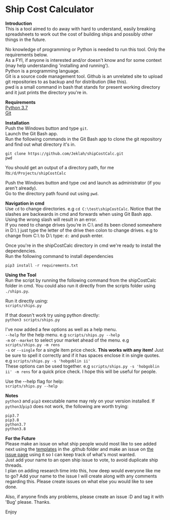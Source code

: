 # Ship Cost Calculator  

**Introduction**  
This is a tool aimed to do away with hard to understand, easily breaking spreadsheets to work out
the cost of building ships and possibly other things in the future.

No knowledge of programming or Python is needed to run this tool. Only the requirements below.  
As a FYI, if anyone is interested and/or doesn't know and for some context (may help understanding 'installing and running').  
Python is a programming language.  
Git is a source code management tool. Github is an unrelated site to upload git repositories to as backup and
for distribution (like this).  
pwd is a small command in bash that stands for present working directory and it just prints the directory you're in.

**Requirements**  
[Python 3.7](https://www.python.org/downloads/release/python-370/)  
[Git](https://git-scm.com/downloads)

**Installation**  
Push the Windows button and type `git`.  
Launch the Git Bash app.  
Run the following commands in the Git Bash app to clone the git repository and find out what directory it's in.  

`git clone https://github.com/Jeklah/shipCostCalc.git`  
`pwd`  

You should get an output of a directory path, for me its:`/d/Projects/shipCostCalc`  

Push the Windows button and type `cmd` and launch as administrator (if you aren't already).  
Go to the directory path found out using `pwd`.  

**Navigation in cmd**  
Use `cd` to change directories. e.g `cd C:\test\shipCostCalc`. Notice that the slashes are backwards in cmd and
forwards when using Git Bash app. Using the wrong slash will result in an error.  
If you need to change drives (you're in C:\ and its been cloned somewhere in D:\ ) just type the letter of the drive
then colon to change drives. e.g to change from C:\ to D:\ type: `d:` and push enter.  

Once you're in the shipCostCalc directory in cmd we're ready to install the dependencies.  
Run the following command to install dependencies

`pip3 install -r requirements.txt`

**Using the Tool**  
Run the script by running the following command from the shipCostCalc folder in cmd.
You could also run it directly from the scripts folder using `./ships.py`.

Run it directly using:  
`scripts/ships.py`

If that doesn't work try using python directly:  
`python3 scripts/ships.py`

I've now added a few options as well as a help menu.  
`--help` for the help menu. e.g `scripts/ships.py --help`  
`-m` or`--market` to select your market ahead of the menu. e.g `scripts/ships.py -m rens`  
`-s` or `--single` for a single item price check. **__This works with any item!__** Just be sure to spell it correctly and if it has
spaces enclose it in single quotes. e.g `scripts/ships.py -s 'hobgoblin ii'`  
These options can be used together. e.g `scripts/ships.py -s 'hobgoblin ii' -m rens` for a quick price check. I hope this will
 be useful for people.

Use the --help flag for help:  
`scripts/ships.py --help`

**Notes**  
`python3` and `pip3` executable name may rely on your version installed.
If `python3`/`pip3` does not work, the following are worth trying:

`pip3.7`  
`pip3.8`  
`python3.7`  
`python3.8`

**For the Future**  
Please make an issue on what ship people would most like to see added next using 
the [templates](https://github.com/Jeklah/shipCostCalc/tree/master/.github/ISSUE_TEMPLATE) in the .github folder and make an issue on [the issue page](https://github.com/Jeklah/shipCostCalc/issues) using it so I can keep track of what's most wanted.   
Just add your name to an open ship issue to vote, to avoid duplicate ship threads.  
I plan on adding research time into this, how deep would everyone like me to go? Add your name to the issue I will create along with
any comments regarding this.
Please create issues on what else you would like to see done.  

Also, if anyone finds any problems, please create an issue :D and tag it with 'Bug' please. Thanks.

Enjoy
